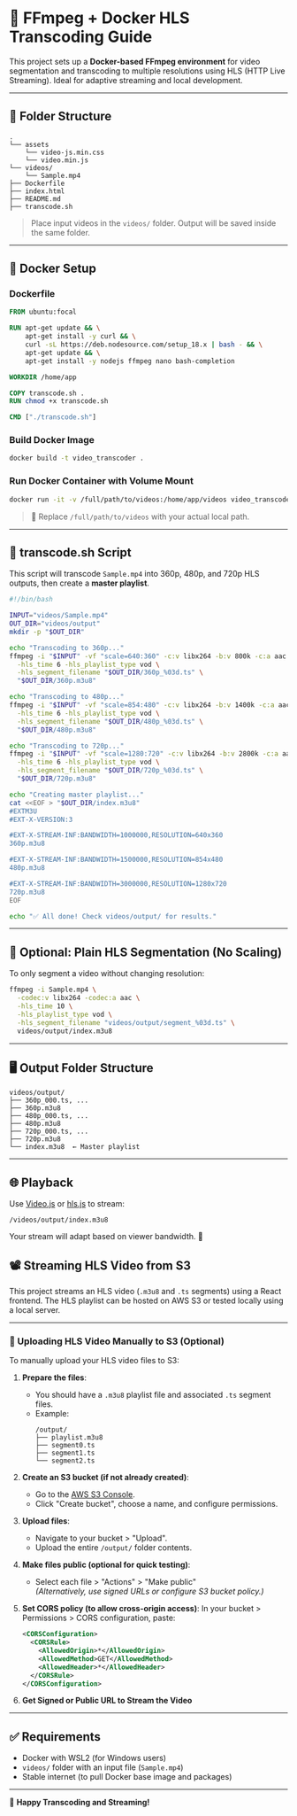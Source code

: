 # 🎥 FFmpeg + Docker HLS Transcoding Guide

This project sets up a **Docker-based FFmpeg environment** for video segmentation and transcoding to multiple resolutions using HLS (HTTP Live Streaming). Ideal for adaptive streaming and local development.

---

## 📁 Folder Structure

```
.
└── assets
    └── video-js.min.css
    └── video.min.js
└── videos/
    └── Sample.mp4
├── Dockerfile
├── index.html
├── README.md
├── transcode.sh
```

> Place input videos in the `videos/` folder. Output will be saved inside the same folder.

---

## 🐳 Docker Setup

### Dockerfile

```Dockerfile
FROM ubuntu:focal

RUN apt-get update && \
    apt-get install -y curl && \
    curl -sL https://deb.nodesource.com/setup_18.x | bash - && \
    apt-get update && \
    apt-get install -y nodejs ffmpeg nano bash-completion

WORKDIR /home/app

COPY transcode.sh .
RUN chmod +x transcode.sh

CMD ["./transcode.sh"]
```

### Build Docker Image

```bash
docker build -t video_transcoder .
```

### Run Docker Container with Volume Mount

```bash
docker run -it -v /full/path/to/videos:/home/app/videos video_transcoder
```

> 📝 Replace `/full/path/to/videos` with your actual local path.

---

## 🧰 transcode.sh Script

This script will transcode `Sample.mp4` into 360p, 480p, and 720p HLS outputs, then create a **master playlist**.

```bash
#!/bin/bash

INPUT="videos/Sample.mp4"
OUT_DIR="videos/output"
mkdir -p "$OUT_DIR"

echo "Transcoding to 360p..."
ffmpeg -i "$INPUT" -vf "scale=640:360" -c:v libx264 -b:v 800k -c:a aac -b:a 96k \
  -hls_time 6 -hls_playlist_type vod \
  -hls_segment_filename "$OUT_DIR/360p_%03d.ts" \
  "$OUT_DIR/360p.m3u8"

echo "Transcoding to 480p..."
ffmpeg -i "$INPUT" -vf "scale=854:480" -c:v libx264 -b:v 1400k -c:a aac -b:a 128k \
  -hls_time 6 -hls_playlist_type vod \
  -hls_segment_filename "$OUT_DIR/480p_%03d.ts" \
  "$OUT_DIR/480p.m3u8"

echo "Transcoding to 720p..."
ffmpeg -i "$INPUT" -vf "scale=1280:720" -c:v libx264 -b:v 2800k -c:a aac -b:a 128k \
  -hls_time 6 -hls_playlist_type vod \
  -hls_segment_filename "$OUT_DIR/720p_%03d.ts" \
  "$OUT_DIR/720p.m3u8"

echo "Creating master playlist..."
cat <<EOF > "$OUT_DIR/index.m3u8"
#EXTM3U
#EXT-X-VERSION:3

#EXT-X-STREAM-INF:BANDWIDTH=1000000,RESOLUTION=640x360
360p.m3u8

#EXT-X-STREAM-INF:BANDWIDTH=1500000,RESOLUTION=854x480
480p.m3u8

#EXT-X-STREAM-INF:BANDWIDTH=3000000,RESOLUTION=1280x720
720p.m3u8
EOF

echo "✅ All done! Check videos/output/ for results."
```

---

## 🧪 Optional: Plain HLS Segmentation (No Scaling)

To only segment a video without changing resolution:

```bash
ffmpeg -i Sample.mp4 \
  -codec:v libx264 -codec:a aac \
  -hls_time 10 \
  -hls_playlist_type vod \
  -hls_segment_filename "videos/output/segment_%03d.ts" \
  videos/output/index.m3u8
```

---

## 🖥️ Output Folder Structure

```
videos/output/
├── 360p_000.ts, ...
├── 360p.m3u8
├── 480p_000.ts, ...
├── 480p.m3u8
├── 720p_000.ts, ...
├── 720p.m3u8
└── index.m3u8  ← Master playlist
```

---

## 🌐 Playback

Use [Video.js](https://videojs.com/) or [hls.js](https://github.com/video-dev/hls.js/) to stream:

```
/videos/output/index.m3u8
```

Your stream will adapt based on viewer bandwidth. 📶

## 📽️ Streaming HLS Video from S3

This project streams an HLS video (`.m3u8` and `.ts` segments) using a React frontend. The HLS playlist can be hosted on AWS S3 or tested locally using a local server.

---

### 🧾 Uploading HLS Video Manually to S3 (Optional)

To manually upload your HLS video files to S3:

1. **Prepare the files**:
   - You should have a `.m3u8` playlist file and associated `.ts` segment files.
   - Example:
     ```
     /output/
     ├── playlist.m3u8
     ├── segment0.ts
     ├── segment1.ts
     └── segment2.ts
     ```

2. **Create an S3 bucket (if not already created)**:
   - Go to the [AWS S3 Console](https://s3.console.aws.amazon.com/s3/home).
   - Click "Create bucket", choose a name, and configure permissions.

3. **Upload files**:
   - Navigate to your bucket > "Upload".
   - Upload the entire `/output/` folder contents.

4. **Make files public (optional for quick testing)**:
   - Select each file > "Actions" > "Make public"  
     _(Alternatively, use signed URLs or configure S3 bucket policy.)_

5. **Set CORS policy (to allow cross-origin access)**:
   In your bucket > Permissions > CORS configuration, paste:

   ```xml
   <CORSConfiguration>
     <CORSRule>
       <AllowedOrigin>*</AllowedOrigin>
       <AllowedMethod>GET</AllowedMethod>
       <AllowedHeader>*</AllowedHeader>
     </CORSRule>
   </CORSConfiguration>

6. **Get Signed or Public URL to Stream the Video**

---

## ✅ Requirements

- Docker with WSL2 (for Windows users)
- `videos/` folder with an input file (`Sample.mp4`)
- Stable internet (to pull Docker base image and packages)

---

🎉 **Happy Transcoding and Streaming!**
